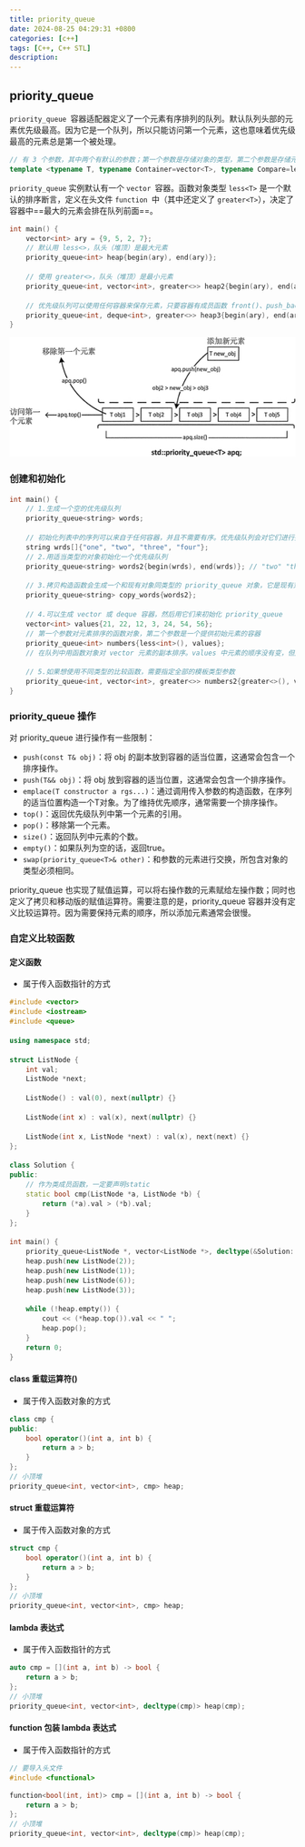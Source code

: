 ```yaml
---
title: priority_queue
date: 2024-08-25 04:29:31 +0800
categories: [c++]
tags: [C++, C++ STL]
description: 
---
```

## priority_queue

`priority_queue `容器适配器定义了一个元素有序排列的队列。默认队列头部的元素优先级最高。因为它是一个队列，所以只能访问第一个元素，这也意味着优先级最高的元素总是第一个被处理。

```c++
// 有 3 个参数，其中两个有默认的参数；第一个参数是存储对象的类型，第二个参数是存储元素的底层容器，第三个参数是函数对象，它定义了一个用来决定元素顺序的断言。
template <typename T, typename Container=vector<T>, typename Compare=less<T>> class priority_queue
```

`priority_queue` 实例默认有一个 `vector `容器。函数对象类型 `less<T>` 是一个默认的排序断言，定义在头文件 `function `中（其中还定义了 `greater<T>`），决定了容器中==最大的元素会排在队列前面==。

```c++
int main() {
    vector<int> ary = {9, 5, 2, 7};
    // 默认用 less<>，队头（堆顶）是最大元素
    priority_queue<int> heap{begin(ary), end(ary)};

    // 使用 greater<>，队头（堆顶）是最小元素
    priority_queue<int, vector<int>, greater<>> heap2{begin(ary), end(ary)};

    // 优先级队列可以使用任何容器来保存元素，只要容器有成员函数 front()、push_back()、pop_back()、size()、empty()。这显然包含了 deque 容器
    priority_queue<int, deque<int>, greater<>> heap3{begin(ary), end(ary)};
}
```

![img](./priority_queue.assets/2-1P913134031947.jpg)

### 创建和初始化

```c++
int main() {
    // 1.生成一个空的优先级队列
    priority_queue<string> words;

    // 初始化列表中的序列可以来自于任何容器，并且不需要有序。优先级队列会对它们进行排序
    string wrds[]{"one", "two", "three", "four"};
    // 2.用适当类型的对象初始化一个优先级队列
    priority_queue<string> words2{begin(wrds), end(wrds)}; // "two" "three" "one" "four"

    // 3.拷贝构造函数会生成一个和现有对象同类型的 priority_queue 对象，它是现有对象的一个副本
    priority_queue<string> copy_words{words2};

    // 4.可以生成 vector 或 deque 容器，然后用它们来初始化 priority_queue
    vector<int> values{21, 22, 12, 3, 24, 54, 56};
    // 第一个参数对元素排序的函数对象，第二个参数是一个提供初始元素的容器
    priority_queue<int> numbers{less<int>(), values};
	// 在队列中用函数对象对 vector 元素的副本排序。values 中元素的顺序没有变，但是优先级队列中的元素顺序会改变。优先级队列中用来保存元素的容器是私有的，因此只能通过调用 priority_queue 对象的成员函数来对容器进行操作。

    // 5.如果想使用不同类型的比较函数，需要指定全部的模板类型参数
    priority_queue<int, vector<int>, greater<>> numbers2{greater<>(), values};
}
```

### priority_queue 操作

对 priority_queue 进行操作有一些限制：

- `push(const T& obj)`：将 obj 的副本放到容器的适当位置，这通常会包含一个排序操作。
- `push(T&& obj)`：将 obj 放到容器的适当位置，这通常会包含一个排序操作。
- `emplace(T constructor a rgs...)`：通过调用传入参数的构造函数，在序列的适当位置构造一个T对象。为了维持优先顺序，通常需要一个排序操作。
- `top()`：返回优先级队列中第一个元素的引用。
- `pop()`：移除第一个元素。
- `size()`：返回队列中元素的个数。
- `empty()`：如果队列为空的话，返回true。
- `swap(priority_queue<T>& other)`：和参数的元素进行交换，所包含对象的类型必须相同。

priority_queue 也实现了赋值运算，可以将右操作数的元素赋给左操作数；同时也定义了拷贝和移动版的赋值运算符。需要注意的是，priority_queue 容器并没有定义比较运算符。因为需要保持元素的顺序，所以添加元素通常会很慢。

### 自定义比较函数

#### 定义函数

- 属于传入函数指针的方式

```c++
#include <vector>
#include <iostream>
#include <queue>

using namespace std;

struct ListNode {
    int val;
    ListNode *next;

    ListNode() : val(0), next(nullptr) {}

    ListNode(int x) : val(x), next(nullptr) {}

    ListNode(int x, ListNode *next) : val(x), next(next) {}
};

class Solution {
public:
    // 作为类成员函数，一定要声明static
    static bool cmp(ListNode *a, ListNode *b) {
        return (*a).val > (*b).val;
    }
};

int main() {
    priority_queue<ListNode *, vector<ListNode *>, decltype(&Solution::cmp)> heap(Solution::cmp);
    heap.push(new ListNode(2));
    heap.push(new ListNode(1));
    heap.push(new ListNode(6));
    heap.push(new ListNode(3));

    while (!heap.empty()) {
        cout << (*heap.top()).val << " ";
        heap.pop();
    }
    return 0;
}
```

#### class 重载运算符()

- 属于传入函数对象的方式

```c++
class cmp {
public:
    bool operator()(int a, int b) {
        return a > b;
    }
};
// 小顶堆
priority_queue<int, vector<int>, cmp> heap;
```

#### struct 重载运算符

- 属于传入函数对象的方式

```c++
struct cmp {
    bool operator()(int a, int b) {
        return a > b;
    }
};
// 小顶堆
priority_queue<int, vector<int>, cmp> heap;
```

#### lambda 表达式

- 属于传入函数指针的方式

```c++
auto cmp = [](int a, int b) -> bool {
    return a > b;
};
// 小顶堆
priority_queue<int, vector<int>, decltype(cmp)> heap(cmp);
```

#### function 包装 lambda 表达式

- 属于传入函数指针的方式

```c++
// 要导入头文件
#include <functional>
```

```c++
function<bool(int, int)> cmp = [](int a, int b) -> bool {
    return a > b;
};
// 小顶堆
priority_queue<int, vector<int>, decltype(cmp)> heap(cmp);
```
